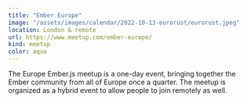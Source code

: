 ```yaml
---
title: "Ember Europe"
image: "/assets/images/calendar/2022-10-13-eurorust/eurorust.jpeg"
location: London & remote
url: https://www.meetup.com/ember-europe/
kind: meetup
color: aqua
---
```


The Europe Ember.js meetup is a one-day event, bringing together the Ember
community from all of Europe once a quarter. The meetup is organized as a hybrid
event to allow people to join remotely as well.
